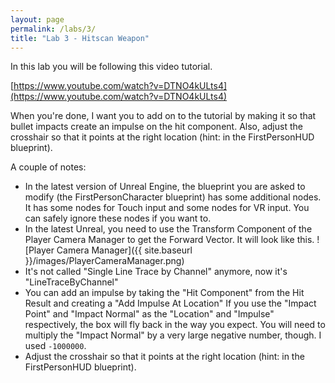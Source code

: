 ```yaml
---
layout: page
permalink: /labs/3/
title: "Lab 3 - Hitscan Weapon"
---
```


In this lab you will be following this video tutorial.

[https://www.youtube.com/watch?v=DTNO4kULts4](https://www.youtube.com/watch?v=DTNO4kULts4)

When you're done, I want you to add on to the tutorial by making it so that bullet impacts create an impulse on the hit component.
Also, adjust the crosshair so that it points at the right location (hint: in the FirstPersonHUD blueprint).

A couple of notes:

- In the latest version of Unreal Engine, the blueprint you are asked to modify (the FirstPersonCharacter blueprint) has some additional nodes.
  It has some nodes for Touch input and some nodes for VR input.
  You can safely ignore these nodes if you want to.
- In the latest Unreal, you need to use the Transform Component of the Player Camera Manager to get the Forward Vector.
  It will look like this.
![Player Camera Manager]({{ site.baseurl }}/images/PlayerCameraManager.png)
- It's not called "Single Line Trace by Channel" anymore, now it's "LineTraceByChannel"
- You can add an impulse by taking the "Hit Component" from the Hit Result and creating a "Add Impulse At Location"
  If you use the "Impact Point" and "Impact Normal" as the "Location" and "Impulse" respectively, the box will fly back in the way you expect.
  You will need to multiply the "Impact Normal" by a very large negative number, though.
  I used `-1000000`.
- Adjust the crosshair so that it points at the right location (hint: in the FirstPersonHUD blueprint).
